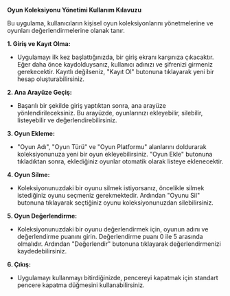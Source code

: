 **Oyun Koleksiyonu Yönetimi Kullanım Kılavuzu**

Bu uygulama, kullanıcıların kişisel oyun koleksiyonlarını yönetmelerine ve oyunları değerlendirmelerine olanak tanır.

**1. Giriş ve Kayıt Olma:**

- Uygulamayı ilk kez başlattığınızda, bir giriş ekranı karşınıza çıkacaktır. Eğer daha önce kaydolduysanız, kullanıcı adınızı ve şifrenizi girmeniz gerekecektir. Kayıtlı değilseniz, "Kayıt Ol" butonuna tıklayarak yeni bir hesap oluşturabilirsiniz.

**2. Ana Arayüze Geçiş:**

- Başarılı bir şekilde giriş yaptıktan sonra, ana arayüze yönlendirileceksiniz. Bu arayüzde, oyunlarınızı ekleyebilir, silebilir, listeyebilir ve değerlendirebilirsiniz.

**3. Oyun Ekleme:**

- "Oyun Adı", "Oyun Türü" ve "Oyun Platformu" alanlarını doldurarak koleksiyonunuza yeni bir oyun ekleyebilirsiniz. "Oyun Ekle" butonuna tıkladıktan sonra, eklediğiniz oyunlar otomatik olarak listeye eklenecektir.

**4. Oyun Silme:**

- Koleksiyonunuzdaki bir oyunu silmek istiyorsanız, öncelikle silmek istediğiniz oyunu seçmeniz gerekmektedir. Ardından "Oyunu Sil" butonuna tıklayarak seçtiğiniz oyunu koleksiyonunuzdan silebilirsiniz.

**5. Oyun Değerlendirme:**

- Koleksiyonunuzdaki bir oyunu değerlendirmek için, oyunun adını ve değerlendirme puanını girin. Değerlendirme puanı 0 ile 5 arasında olmalıdır. Ardından "Değerlendir" butonuna tıklayarak değerlendirmenizi kaydedebilirsiniz.

**6. Çıkış:**

- Uygulamayı kullanmayı bitirdiğinizde, pencereyi kapatmak için standart pencere kapatma düğmesini kullanabilirsiniz.
